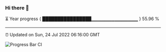 ### Hi there 👋

⏳ Year progress { ████████████████▁▁▁▁▁▁▁▁▁▁▁▁▁▁ } 55.96 %

---

⏰ Updated on Sun, 24 Jul 2022 06:16:00 GMT

![Progress Bar CI](https://github.com/liununu/liununu/workflows/Progress%20Bar%20CI/badge.svg)
